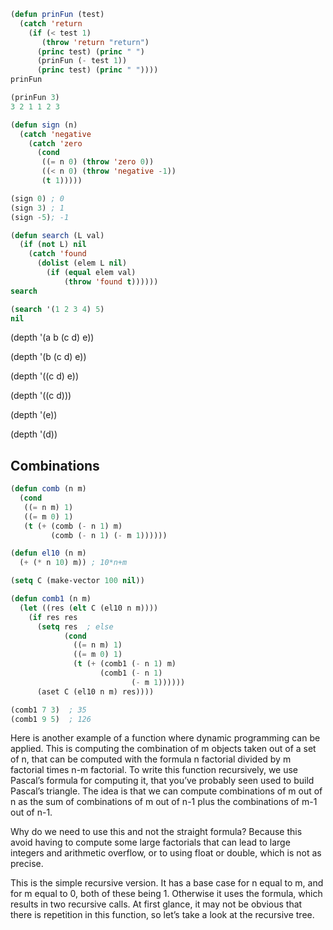 ```lisp
(defun prinFun (test)
  (catch 'return
    (if (< test 1)
       (throw 'return "return")
      (princ test) (princ " ")
      (prinFun (- test 1))
      (princ test) (princ " "))))
prinFun

(prinFun 3)
3 2 1 1 2 3 
```

```lisp
(defun sign (n)
  (catch 'negative
    (catch 'zero
      (cond
       ((= n 0) (throw 'zero 0))
       ((< n 0) (throw 'negative -1))
       (t 1)))))

(sign 0) ; 0
(sign 3) ; 1
(sign -5); -1
```

```lisp
(defun search (L val)
  (if (not L) nil
    (catch 'found
      (dolist (elem L nil)
        (if (equal elem val)
            (throw 'found t))))))
search

(search '(1 2 3 4) 5)
nil
```


(depth '(a b (c d) e))

(depth '(b (c d) e))

(depth '((c d) e))

(depth '((c d)))

(depth '(e))

(depth '(d))

## **Combinations**

```lisp
(defun comb (n m)
  (cond
   ((= n m) 1)
   ((= m 0) 1)
   (t (+ (comb (- n 1) m)
         (comb (- n 1) (- m 1))))))
```

```lisp
(defun el10 (n m)
  (+ (* n 10) m)) ; 10*n+m

(setq C (make-vector 100 nil))

(defun comb1 (n m)
  (let ((res (elt C (el10 n m))))
    (if res res
      (setq res  ; else
            (cond
              ((= n m) 1)
              ((= m 0) 1)
              (t (+ (comb1 (- n 1) m)
                    (comb1 (- n 1)
                           (- m 1))))))
      (aset C (el10 n m) res))))

(comb1 7 3)  ; 35
(comb1 9 5)  ; 126
```

Here is another example of a function where dynamic programming can be applied. This is computing the combination of m objects taken out of a set of n, that can be computed with the formula n factorial divided by m factorial times n-m factorial. To write this function recursively, we use Pascal’s formula for computing it, that you’ve probably seen used to build Pascal’s triangle. The idea is that we can compute combinations of m out of n as the sum of combinations of m out of n-1 plus the combinations of m-1 out of n-1.

Why do we need to use this and not the straight formula? Because this avoid having to compute some large factorials that can lead to large integers and arithmetic overflow, or to using float or double, which is not as precise.

This is the simple recursive version. It has a base case for n equal to m, and for m equal to 0, both of these being 1. Otherwise it uses the formula, which results in two recursive calls. At first glance, it may not be obvious that there is repetition in this function, so let’s take a look at the recursive tree. 


